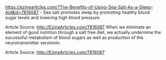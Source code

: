 https://ezinearticles.com/?The-Benefits-of-Using-Sea-Salt-As-a-Sleep-Aid&id=7816087 - Sea salt promotes sleep by promoting healthy blood sugar levels and lowering high blood pressure.

Article Source: http://EzineArticles.com/7816087
 When we eliminate an element of good nutrition through a salt free diet, we actually undermine the successful metabolism of blood sugars as well as production of the neurotransmitter serotonin.

Article Source: http://EzineArticles.com/7816087

